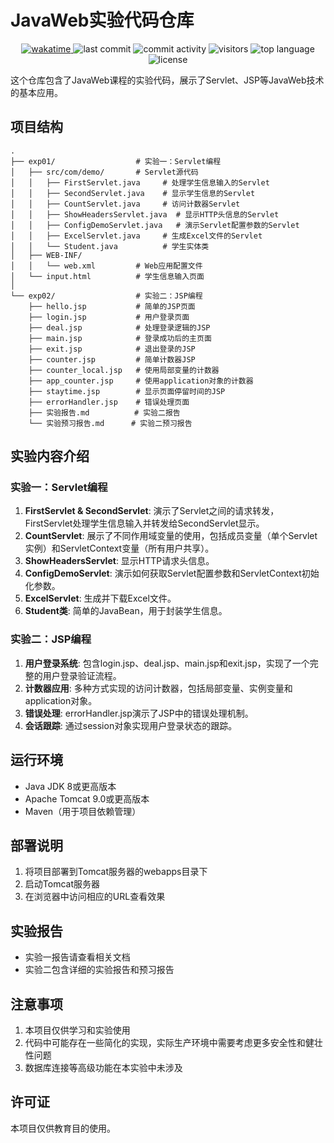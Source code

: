 # JavaWeb实验代码仓库
<!-- 需要将以下所有的 JavaWeb 修改为 当前仓库 名称-->
<p align="center">
  <a href="https://wakatime.com/badge/user/72f7b5ae-3c4b-48e8-a41a-2f941eeb7e9d/project/925265e8-cc16-47e8-9a61-643cb7019800">
    <img src="https://wakatime.com/badge/user/72f7b5ae-3c4b-48e8-a41a-2f941eeb7e9d/project/925265e8-cc16-47e8-9a61-643cb7019800.svg" alt="wakatime">
  </a>
  <img src="https://img.shields.io/github/last-commit/marlin-phone/JavaWeb?logo=github&color=success" alt="last commit"/>
  <img src="https://img.shields.io/github/commit-activity/w/marlin-phone/JavaWeb" alt="commit activity"/>
  <img src="https://visitor-badge.laobi.icu/badge?page_id=marlin-phone.JavaWeb" alt="visitors"/> 
  <img src="https://img.shields.io/github/languages/top/marlin-phone/JavaWeb?logo=c%2B%2B&logoColor=white" alt="top language"/>
  <img src="https://img.shields.io/github/license/marlin-phone/JavaWeb" alt="license"/>
</p>
这个仓库包含了JavaWeb课程的实验代码，展示了Servlet、JSP等JavaWeb技术的基本应用。

## 项目结构

```
.
├── exp01/                  # 实验一：Servlet编程
│   ├── src/com/demo/       # Servlet源代码
│   │   ├── FirstServlet.java     # 处理学生信息输入的Servlet
│   │   ├── SecondServlet.java    # 显示学生信息的Servlet
│   │   ├── CountServlet.java     # 访问计数器Servlet
│   │   ├── ShowHeadersServlet.java  # 显示HTTP头信息的Servlet
│   │   ├── ConfigDemoServlet.java   # 演示Servlet配置参数的Servlet
│   │   ├── ExcelServlet.java     # 生成Excel文件的Servlet
│   │   └── Student.java          # 学生实体类
│   ├── WEB-INF/
│   │   └── web.xml         # Web应用配置文件
│   └── input.html          # 学生信息输入页面
│
└── exp02/                  # 实验二：JSP编程
    ├── hello.jsp           # 简单的JSP页面
    ├── login.jsp           # 用户登录页面
    ├── deal.jsp            # 处理登录逻辑的JSP
    ├── main.jsp            # 登录成功后的主页面
    ├── exit.jsp            # 退出登录的JSP
    ├── counter.jsp         # 简单计数器JSP
    ├── counter_local.jsp   # 使用局部变量的计数器
    ├── app_counter.jsp     # 使用application对象的计数器
    ├── staytime.jsp        # 显示页面停留时间的JSP
    ├── errorHandler.jsp    # 错误处理页面
    ├── 实验报告.md          # 实验二报告
    └── 实验预习报告.md      # 实验二预习报告
```

## 实验内容介绍

### 实验一：Servlet编程

1. **FirstServlet & SecondServlet**: 演示了Servlet之间的请求转发，FirstServlet处理学生信息输入并转发给SecondServlet显示。
2. **CountServlet**: 展示了不同作用域变量的使用，包括成员变量（单个Servlet实例）和ServletContext变量（所有用户共享）。
3. **ShowHeadersServlet**: 显示HTTP请求头信息。
4. **ConfigDemoServlet**: 演示如何获取Servlet配置参数和ServletContext初始化参数。
5. **ExcelServlet**: 生成并下载Excel文件。
6. **Student类**: 简单的JavaBean，用于封装学生信息。

### 实验二：JSP编程

1. **用户登录系统**: 包含login.jsp、deal.jsp、main.jsp和exit.jsp，实现了一个完整的用户登录验证流程。
2. **计数器应用**: 多种方式实现的访问计数器，包括局部变量、实例变量和application对象。
3. **错误处理**: errorHandler.jsp演示了JSP中的错误处理机制。
4. **会话跟踪**: 通过session对象实现用户登录状态的跟踪。

## 运行环境

- Java JDK 8或更高版本
- Apache Tomcat 9.0或更高版本
- Maven（用于项目依赖管理）

## 部署说明

1. 将项目部署到Tomcat服务器的webapps目录下
2. 启动Tomcat服务器
3. 在浏览器中访问相应的URL查看效果

## 实验报告

- 实验一报告请查看相关文档
- 实验二包含详细的实验报告和预习报告

## 注意事项

1. 本项目仅供学习和实验使用
2. 代码中可能存在一些简化的实现，实际生产环境中需要考虑更多安全性和健壮性问题
3. 数据库连接等高级功能在本实验中未涉及

## 许可证

本项目仅供教育目的使用。